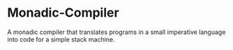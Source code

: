 # Monadic-Compiler
A monadic compiler that translates programs in a small imperative language into code for a simple stack machine.
